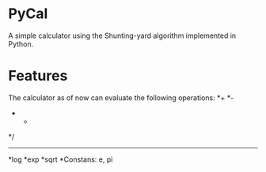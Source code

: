 # PyCal
A simple calculator using the Shunting-yard algorithm implemented in Python.


# Features
The calculator as of now can evaluate the following operations:
*+
*-
* *
*/
* **
*log
*exp
*sqrt
*Constans: e, pi
